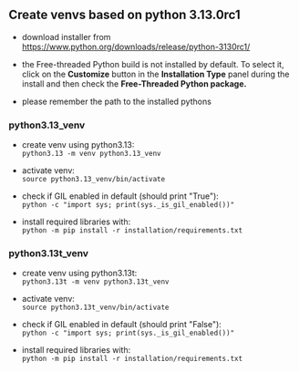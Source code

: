 ## Create venvs based on python 3.13.0rc1

- download installer from https://www.python.org/downloads/release/python-3130rc1/ 

- the Free-threaded Python build is not installed by default. To select it, click on the **Customize** button in the **Installation Type** panel during the install and then check the **Free-Threaded Python package.** 

- please remember the path to the installed pythons

### python3.13_venv

- create venv using python3.13:  
`python3.13 -m venv python3.13_venv`

- activate venv:  
`source python3.13_venv/bin/activate`

- check if GIL enabled in default (should print "True"):  
`python -c "import sys; print(sys._is_gil_enabled())"`

- install required libraries with:  
`python -m pip install -r installation/requirements.txt`

### python3.13t_venv

- create venv using python3.13t:  
`python3.13t -m venv python3.13t_venv`

- activate venv:  
`source python3.13t_venv/bin/activate`

- check if GIL enabled in default (should print "False"):  
`python -c "import sys; print(sys._is_gil_enabled())"`

- install required libraries with:  
`python -m pip install -r installation/requirements.txt`

